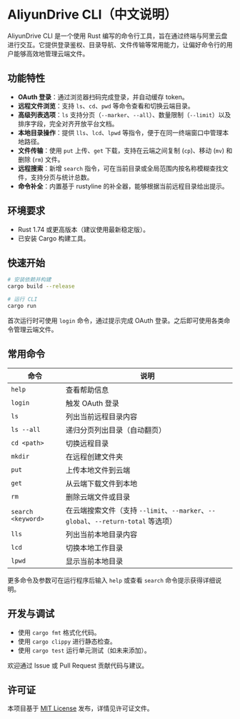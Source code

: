 # AliyunDrive CLI（中文说明）

AliyunDrive CLI 是一个使用 Rust 编写的命令行工具，旨在通过终端与阿里云盘进行交互。它提供登录鉴权、目录导航、文件传输等常用能力，让偏好命令行的用户能够高效地管理云端文件。

## 功能特性

- **OAuth 登录**：通过浏览器扫码完成登录，并自动缓存 token。
- **远程文件浏览**：支持 `ls`、`cd`、`pwd` 等命令查看和切换云端目录。
- **高级列表选项**：`ls` 支持分页（`--marker`、`--all`）、数量限制（`--limit`）以及排序字段，完全对齐开放平台文档。
- **本地目录操作**：提供 `lls`、`lcd`、`lpwd` 等指令，便于在同一终端窗口中管理本地路径。
- **文件传输**：使用 `put` 上传、`get` 下载，支持在云端之间复制 (`cp`)、移动 (`mv`) 和删除 (`rm`) 文件。
- **远程搜索**：新增 `search` 指令，可在当前目录或全局范围内按名称模糊查找文件，支持分页与统计总数。
- **命令补全**：内置基于 rustyline 的补全器，能够根据当前远程目录给出提示。

## 环境要求

- Rust 1.74 或更高版本（建议使用最新稳定版）。
- 已安装 Cargo 构建工具。

## 快速开始

```bash
# 安装依赖并构建
cargo build --release

# 运行 CLI
cargo run
```

首次运行时可使用 `login` 命令，通过提示完成 OAuth 登录。之后即可使用各类命令管理云端文件。

## 常用命令

| 命令        | 说明                   |
|-------------|------------------------|
| `help`      | 查看帮助信息           |
| `login`     | 触发 OAuth 登录        |
| `ls`        | 列出当前远程目录内容   |
| `ls --all`  | 递归分页列出目录（自动翻页） |
| `cd <path>` | 切换远程目录           |
| `mkdir`     | 在远程创建文件夹       |
| `put`       | 上传本地文件到云端     |
| `get`       | 从云端下载文件到本地   |
| `rm`        | 删除云端文件或目录     |
| `search <keyword>` | 在云端搜索文件（支持 `--limit`、`--marker`、`--global`、`--return-total` 等选项） |
| `lls`       | 列出当前本地目录内容   |
| `lcd`       | 切换本地工作目录       |
| `lpwd`      | 显示当前本地目录       |

更多命令及参数可在运行程序后输入 `help` 或查看 `search` 命令提示获得详细说明。

## 开发与调试

- 使用 `cargo fmt` 格式化代码。
- 使用 `cargo clippy` 进行静态检查。
- 使用 `cargo test` 运行单元测试（如未来添加）。

欢迎通过 Issue 或 Pull Request 贡献代码与建议。

## 许可证

本项目基于 [MIT License](./LICENSE) 发布，详情见许可证文件。
